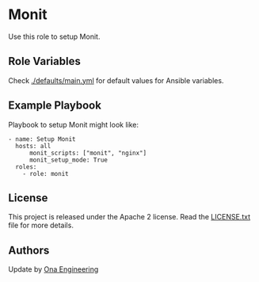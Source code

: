 Monit
=====

Use this role to setup Monit.

Role Variables
--------------

Check [./defaults/main.yml](./defaults/main.yml) for default values for Ansible variables.

Example Playbook
----------------

Playbook to setup Monit might look like:

    - name: Setup Monit
      hosts: all
          monit_scripts: ["monit", "nginx"]
          monit_setup_mode: True
      roles:
        - role: monit

License
-------

This project is released under the Apache 2 license. Read the [LICENSE.txt](./LICENSE.txt) file for more details.

Authors
-------

Update by [Ona Engineering](https://ona.io)
